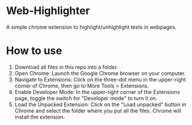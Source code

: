 # Web-Highlighter
A simple chrome extension to highlight/unhighlight texts in webpages.
# How to use
1. Download all files in this repo into a folder.
2. Open Chrome: Launch the Google Chrome browser on your computer.
3. Navigate to Extensions: Click on the three-dot menu in the upper-right corner of Chrome, then go to More Tools > Extensions.
4. Enable Developer Mode: In the upper-right corner of the Extensions page, toggle the switch for "Developer mode" to turn it on.
5. Load the Unpacked Extension: Click on the "Load unpacked" button in Chrome and select the folder where you put all the files. Chrome will install the extension.
